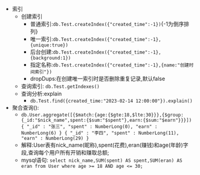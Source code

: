 - 索引
  - 创建索引
    - 普通索引:`db.Test.createIndex({"created_time":-1})`{-1为倒序排列}
    - 唯一索引:`db.Test.createIndex({"created_time":-1},{unique:true})`
    - 后台创建:`db.Test.createIndex({"created_time":-1},{background:1})`
    - 指定名称:`db.Test.createIndex({"created_time":-1},{name:"创建时间索引"})`
    - dropDups:在创建唯一索引时是否删除重复记录,默认false
  - 查询索引: `db.Test.getIndexes()`
  - 查询分析:explain
    - `db.Test.find({created_time:"2023-02-14 12:00:00"}).explain()`
- 聚合查询():
  - `db.User.aggregate([{$match:{age:{$gte:18,$lte:30}}},{$group:{_id:"$nick_name",spent:{$sum:"$spent"},earn:{$sum:"$earn"}}}])`
  `{ "_id" : "张三", "spent" : NumberLong(0), "earn" : NumberLong(6) }
   { "_id" : "李四", "spent" : NumberLong(11), "earn" : NumberLong(29) }`
  - 解释:User表有nick_name(昵称),spent(花费),eran(赚钱)和age(年龄)字段,查询每个用户所有开销和赚取总额;
  - mysql语句: `select nick_name,SUM(spent) AS spent,SUM(eran) AS eran from User where age >= 18 AND age <= 30;`